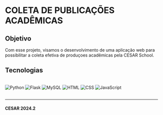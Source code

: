 
# COLETA DE PUBLICAÇÕES ACADÊMICAS


## Objetivo
Com esse projeto, visamos o desenvolvimento de uma aplicação web para possibilitar a coleta efetiva de produçoes acadêmicas pela CESAR School. 

## Tecnologias 
<div style= "display: inline_block"><br/>
<img align= "center" alt= "Python" src="https://img.shields.io/badge/python-3670A0?style=for-the-badge&logo=python&logoColor=ffdd54" />
<img align= "center" alt= "Flask" src="https://img.shields.io/badge/flask-%23000.svg?style=for-the-badge&logo=flask&logoColor=white" />
<img align= "center" alt= "MySQL" src="https://img.shields.io/badge/mysql-4479A1.svg?style=for-the-badge&logo=mysql&logoColor=white" />
<img align= "center" alt= "HTML" src="https://img.shields.io/badge/html5-%23E34F26.svg?style=for-the-badge&logo=html5&logoColor=white" />
<img align= "center" alt= "CSS" src="https://img.shields.io/badge/css3-%231572B6.svg?style=for-the-badge&logo=css3&logoColor=white" />
<img align= "center" alt= "JavaScript" src="https://img.shields.io/badge/javascript-%23323330.svg?style=for-the-badge&logo=javascript&logoColor=%23F7DF1E" />
</div>
<br>

***
#### CESAR 2024.2
